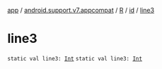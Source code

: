 [app](../../../index.md) / [android.support.v7.appcompat](../../index.md) / [R](../index.md) / [id](index.md) / [line3](.)

# line3

`static val line3: `[`Int`](https://kotlinlang.org/api/latest/jvm/stdlib/kotlin/-int/index.html)
`static val line3: `[`Int`](https://kotlinlang.org/api/latest/jvm/stdlib/kotlin/-int/index.html)
